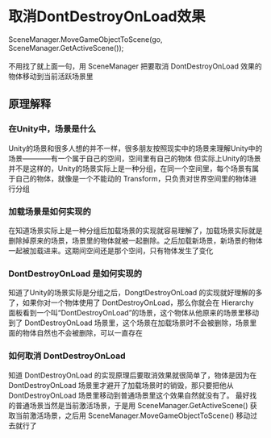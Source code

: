 # 取消DontDestroyOnLoad效果
SceneManager.MoveGameObjectToScene(go, SceneManager.GetActiveScene());<br/>
<br/>
不用找了就上面一句，用 SceneManager 把要取消 DontDestroyOnLoad 效果的物体移动到当前活跃场景里
<br/>
## 原理解释
### 在Unity中，场景是什么
Unity的场景和很多人想的并不一样，很多朋友按照现实中的场景来理解Unity中的场景————有一个属于自己的空间，空间里有自己的物体
但实际上Unity的场景并不是这样的，Unity的场景实际上是一种分组，在同一个空间里，每个场景有属于自己的物体，就像是一个不能动的 Transform，只负责对世界空间里的物体进行分组

### 加载场景是如何实现的
在知道场景实际上是一种分组后加载场景的实现就容易理解了，加载场景实际就是删除掉原来的场景，场景里的物体就被一起删除。之后加载新场景，新场景的物体一起被加载进来。这期间空间还是那个空间，只有物体发生了变化

### DontDestroyOnLoad 是如何实现的
知道了Unity的场景实际是分组之后，DongtDestroyOnLoad 的实现就好理解的多了，如果你对一个物体使用了 DontDestroyOnLoad，那么你就会在 Hierarchy 面板看到一个叫“DontDestroyOnLoad”的场景，这个物体从他原来的场景里移动到了 DontDestroyOnLoad 场景里，这个场景在加载场景时不会被删除，场景里面的物体自然也不会被删除，可以一直存在

### 如何取消 DontDestroyOnLoad
知道 DontDestroyOnLoad 的实现原理后要取消效果就很简单了，物体是因为在 DontDestroyOnLoad 场景里才避开了加载场景时的销毁，那只要把他从 DontDestroyOnLoad 场景里移动到普通场景里这个效果自然就没有了。
最好找的普通场景当然是当前激活场景，于是用 SceneManager.GetActiveScene() 获取当前激活场景，之后用 SceneManager.MoveGameObjectToScene() 移动过去就行了
